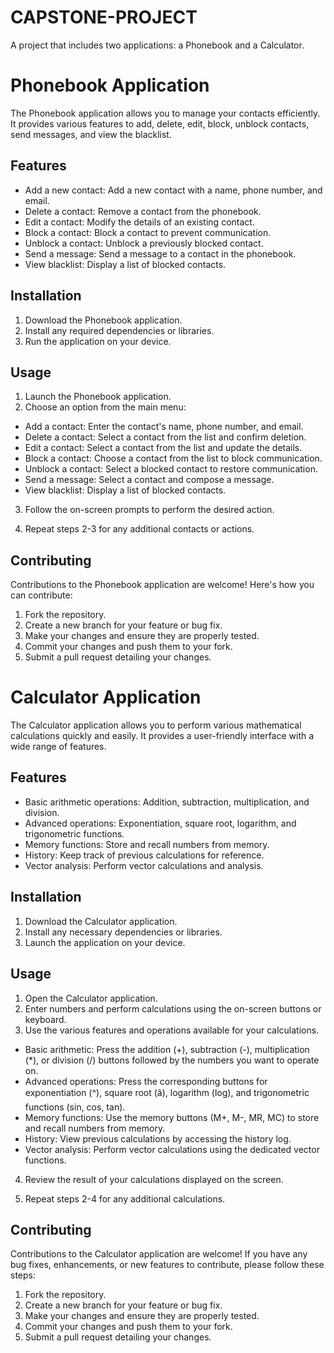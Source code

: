 # CAPSTONE-PROJECT

A project that includes two applications: a Phonebook and a Calculator.

# Phonebook Application

The Phonebook application allows you to manage your contacts efficiently. It provides various features to add, delete, edit, block, unblock contacts, send messages, and view the blacklist.

## Features

- Add a new contact: Add a new contact with a name, phone number, and email.
- Delete a contact: Remove a contact from the phonebook.
- Edit a contact: Modify the details of an existing contact.
- Block a contact: Block a contact to prevent communication.
- Unblock a contact: Unblock a previously blocked contact.
- Send a message: Send a message to a contact in the phonebook.
- View blacklist: Display a list of blocked contacts.

## Installation

1. Download the Phonebook application.
1. Install any required dependencies or libraries.
1. Run the application on your device.

## Usage

1. Launch the Phonebook application.
1. Choose an option from the main menu:
- Add a contact: Enter the contact's name, phone number, and email.
- Delete a contact: Select a contact from the list and confirm deletion.
- Edit a contact: Select a contact from the list and update the details.
- Block a contact: Choose a contact from the list to block communication.
- Unblock a contact: Select a blocked contact to restore communication.
- Send a message: Select a contact and compose a message.
- View blacklist: Display a list of blocked contacts.

3. Follow the on-screen prompts to perform the desired action.

4. Repeat steps 2-3 for any additional contacts or actions.

## Contributing

Contributions to the Phonebook application are welcome! Here's how you can contribute:

1. Fork the repository.
1. Create a new branch for your feature or bug fix.
1. Make your changes and ensure they are properly tested.
1. Commit your changes and push them to your fork.
1. Submit a pull request detailing your changes.

# Calculator Application

The Calculator application allows you to perform various mathematical calculations quickly and easily. It provides a user-friendly interface with a wide range of features.

## Features

- Basic arithmetic operations: Addition, subtraction, multiplication, and division.
- Advanced operations: Exponentiation, square root, logarithm, and trigonometric functions.
- Memory functions: Store and recall numbers from memory.
- History: Keep track of previous calculations for reference.
- Vector analysis: Perform vector calculations and analysis.

## Installation

1. Download the Calculator application.
1. Install any necessary dependencies or libraries.
1. Launch the application on your device.

## Usage

1. Open the Calculator application.
2. Enter numbers and perform calculations using the on-screen buttons or keyboard.
3. Use the various features and operations available for your calculations.
- Basic arithmetic: Press the addition (+), subtraction (-), multiplication (\*), or division (/) buttons followed by the numbers you want to operate on.
- Advanced operations: Press the corresponding buttons for exponentiation (^), square root (â), logarithm (log), and trigonometric functions (sin, cos, tan).
- Memory functions: Use the memory buttons (M+, M-, MR, MC) to store and recall numbers from memory.
- History: View previous calculations by accessing the history log.
- Vector analysis: Perform vector calculations using the dedicated vector functions.

4. Review the result of your calculations displayed on the screen.

5. Repeat steps 2-4 for any additional calculations.

## Contributing

Contributions to the Calculator application are welcome! If you have any bug fixes, enhancements, or new features to contribute, please follow these steps:

1. Fork the repository.
2. Create a new branch for your feature or bug fix.
3. Make your changes and ensure they are properly tested.
4. Commit your changes and push them to your fork.
5. Submit a pull request detailing your changes.
